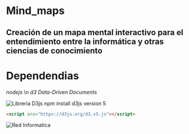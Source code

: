 # Mind_maps
## Creación de un mapa mental interactivo para el entendimiento entre la informática y otras ciencias de conocimiento

# Dependendias
*nodejs* \n
*d3 Data-Driven Documents*

![Librería D3js](https://d3js.org/)
npm install d3js version 5

```html
<script src="https://d3js.org/d3.v5.js"></script>
```

![Red Informatica ](https://github.com/darkclassiccarlos/Mind_maps/edit/master/RedInformatica.PNG)
